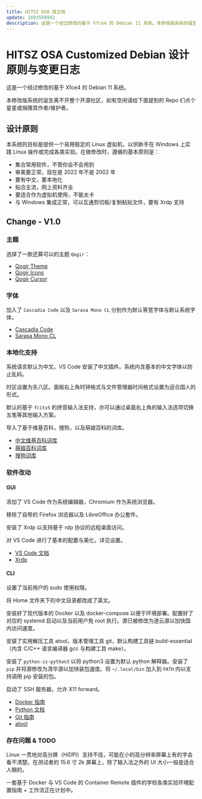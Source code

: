 ```yaml
---
title: HITSZ OSA 成立啦
update: 1693558942
description: 这是一个经过修改的基于 Xfce4 的 Debian 11 系统。本修改版系统的诞生离不开整个开源社区，如有空闲请给下面提到的 Repo 们点个星星或捐赠其作者/维护者。
---
```


# HITSZ OSA Customized Debian 设计原则与变更日志

这是一个经过修改的基于 Xfce4 的 Debian 11 系统。

本修改版系统的诞生离不开整个开源社区，如有空闲请给下面提到的 Repo 们点个星星或捐赠其作者/维护者。


## 设计原则

本系统的目标是提供一个易用稳定的 Linux 虚拟机，以供新手在 Windows 上实践 Linux 操作或完成各类实验。在做修改时，遵循的基本原则是：

- 集合常用软件，不管你会不会用到
- 审美要正常，现在是 2022 年不是 2002 年
- 要有中文，要本地化
- 贴合主流，网上资料齐全
- 要适合作为虚拟机使用，不能太卡
- 与 Windows 集成正常，可以互通剪切板/复制粘贴文件，要有 Xrdp 支持

## Change - V1.0

### 主题

选择了一款还算可以的主题 `Qogir`：

- [Qogir Theme](https://github.com/vinceliuice/Qogir-theme)
- [Qogir Icons](https://github.com/vinceliuice/Qogir-icon-theme)
- [Qogir Cursor](https://github.com/vinceliuice/Qogir-icon-theme/tree/master/src/cursors)

### 字体

加入了 `Cascadia Code` 以及 `Sarasa Mono CL` 分别作为默认等宽字体与默认系统字体。

- [Cascadia Code](https://github.com/microsoft/cascadia-code)
- [Sarasa Mono CL](https://github.com/be5invis/Sarasa-Gothic)

### 本地化支持

系统语言默认为中文。VS Code 安装了中文插件。系统内含基本的中文字体以防止乱码。

时区设置为东八区。面板右上角时钟格式与文件管理器时间格式设置为适合国人的形式。

默认的基于 `fcitx5` 的拼音输入法支持，亦可以通过桌面右上角的输入法选项切换五笔等其他输入方案。

导入了基于维基百科，搜狗，以及萌娘百科的词库。

- [中文维基百科词库](https://github.com/felixonmars/fcitx5-pinyin-zhwiki)
- [萌娘百科词库](https://github.com/outloudvi/mw2fcitx)
- [搜狗词库](https://github.com/CHN-beta/sougou-dict)

### 软件改动

#### GUI

添加了 VS Code 作为系统编辑器，Chromium 作为系统浏览器。

移除了自带的 Firefox 浏览器以及 LibreOffice 办公套件。

安装了 Xrdp 以支持基于 rdp 协议的远程桌面访问。

对 VS Code 进行了基本的配置与美化，详见设置。

- [VS Code 文档](https://code.visualstudio.com/docs)
- [Xrdp](https://github.com/neutrinolabs/xrdp)

#### CLI

设置了当前用户的 sudo 使用权限。

将 Home 文件夹下的中文目录都改成了英文。

安装好了现代版本的 Docker 以及 docker-compose 以便于环境部署。配置好了对应的 systemd 启动以及当前用户免 root 执行。源已被修改为道云源以加快国内访问速度。

安装了实用解压工具 atool，版本管理工具 git，默认构建工具链 build-essential（内含 C/C++ 语言编译器 gcc 与构建工具 make）。

安装了 `python-is-python3` 以将 python3 设置为默认 python 解释器。安装了 `pip` 并将源修改为清华源以加快装包速度。将 `~/.local/bin` 加入到 `PATH` 内以支持调用 pip 安装的包。

启动了 SSH 服务器，允许 X11 forward。

- [Docker 指南](https://yeasy.gitbook.io/docker_practice/introduction/what)
- [Python 文档](https://docs.python.org/zh-cn/3.9/)
- [Git 指南](https://www.progit.cn/)
- [atool](https://www.nongnu.org/atool/)

### 存在问题 & TODO

Linux 一贯地对高分屏（HiDPI）支持不佳，可能在小的高分辨率屏幕上有的字会看不清楚。在测试者的 15.6 寸 2k 屏幕上，除了输入法之外的 UI 大小一般是适合人眼的。

一套基于 Docker 与 VS Code 的 Container Remote 插件的学校各类实验环境配置指南 + 工作流正在计划中。

